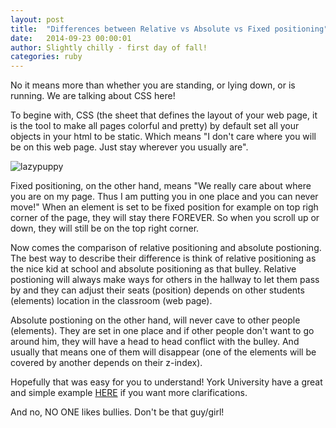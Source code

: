 ```yaml
---
layout: post
title:  "Differences between Relative vs Absolute vs Fixed positioning"
date:   2014-09-23 00:00:01
author: Slightly chilly - first day of fall!
categories: ruby
---
```

No it means more than whether you are standing, or lying down, or is running. We are talking about CSS here!

To begine with, CSS (the sheet that defines the layout of your web page, it is the tool to make all pages colorful and pretty) by default set all your objects in your html to be static. Which means "I don't care where you will be on this web page. Just stay wherever you usually are".

![lazypuppy](http://cutestuff.co/wp-content/uploads/2012/11/how_lazy_puppies_eat_dinner.jpg)

Fixed positioning, on the other hand, means "We really care about where you are on my page. Thus I am putting you in one place and you can never move!" When an element is set to be fixed position for example on top righ corner of the page, they will stay there FOREVER. So when you scroll up or down, they will still be on the top right corner.

Now comes the comparison of relative positioning and absolute postioning. The best way to describe their difference is think of relative positioning as the nice kid at school and absolute positioning as that bulley. Relative postioning will always make ways for others in the hallway to let them pass by and they can adjust their seats (position) depends on other students (elements) location in the classroom (web page).

Absolute postioning on the other hand, will never cave to other people (elements). They are set in one place and if other people don't want to go around him, they will have a head to head conflict with the bulley. And usually that means one of them will disappear (one of the elements will be covered by another depends on their z-index).

Hopefully that was easy for you to understand! York University have a great and simple example [HERE][position] if you want more clarifications.

And no, NO ONE likes bullies. Don't be that guy/girl!


[position]:      http://www.yorku.ca/nmw/facs1939f13/week02/css_relVSabsVSfixed.html